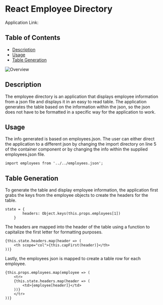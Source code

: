 # React Employee Directory

Application Link: 

## Table of Contents
- [Description](#description)
- [Usage](#usage)
- [Table Generation](#table-generation)

![Overview](./readme_img/overview.gif)

## Description
The employee directory is an application that displays employee information from a json file and displays it in an easy to read table. The application generates the table based on the information within the json, so the json does not have to be formatted in a specific way for the application to work.

## Usage
The info generated is based on employees.json. The user can either direct the application to a different json by changing the import directory on line 5 of the container component or by changing the info within the supplied employees.json file. 

```
import employees from '../../employees.json';
```

## Table Generation
To generate the table and display employee information, the application first grabs the keys from the employee objects to create the headers for the table. 
```
state = {
        headers: Object.keys(this.props.employees[1])
    }
```
The headers are mapped into the header of the table using a function to capitalize the first letter for formatting purposes.
```
{this.state.headers.map(header => (
    <th scope="col">{this.capFirst(header)}</th>
))}
```
Lastly, the employees json is mapped to create a table row for each employee.
```
{this.props.employees.map(employee => (
    <tr>
    {this.state.headers.map(header => (
        <td>{employee[header]}</td>
    ))}
    </tr>
))}
```